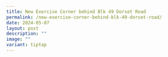 ```yaml
---
title: New Exercise Corner behind Blk 49 Dorset Road
permalink: /new-exercise-corner-behind-blk-49-dorset-road/
date: 2024-05-07
layout: post
description: ""
image: ""
variant: tiptap
---
```

